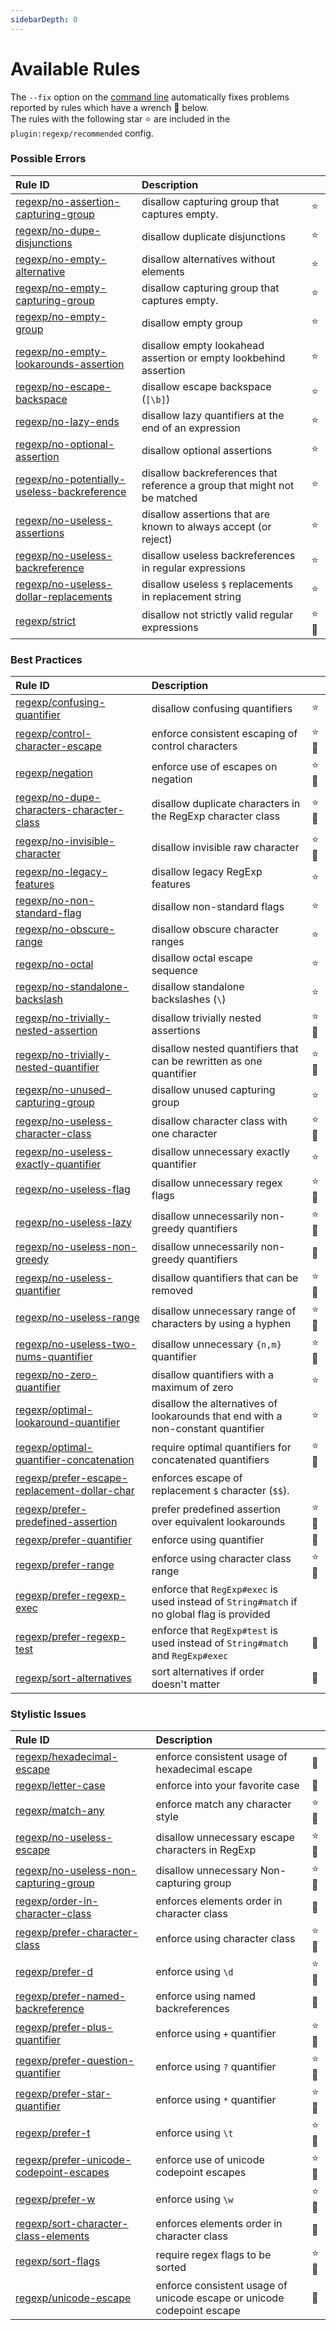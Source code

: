 ```yaml
---
sidebarDepth: 0
---
```


# Available Rules

The `--fix` option on the [command line](https://eslint.org/docs/user-guide/command-line-interface#fixing-problems) automatically fixes problems reported by rules which have a wrench :wrench: below.  
The rules with the following star :star: are included in the `plugin:regexp/recommended` config.

<!-- This file is automatically generated in tools/update-docs-rules-index.js, do not change! -->

### Possible Errors

| Rule ID | Description |    |
|:--------|:------------|:---|
| [regexp/no-assertion-capturing-group](./no-assertion-capturing-group.md) | disallow capturing group that captures empty. | :star: |
| [regexp/no-dupe-disjunctions](./no-dupe-disjunctions.md) | disallow duplicate disjunctions | :star: |
| [regexp/no-empty-alternative](./no-empty-alternative.md) | disallow alternatives without elements | :star: |
| [regexp/no-empty-capturing-group](./no-empty-capturing-group.md) | disallow capturing group that captures empty. | :star: |
| [regexp/no-empty-group](./no-empty-group.md) | disallow empty group | :star: |
| [regexp/no-empty-lookarounds-assertion](./no-empty-lookarounds-assertion.md) | disallow empty lookahead assertion or empty lookbehind assertion | :star: |
| [regexp/no-escape-backspace](./no-escape-backspace.md) | disallow escape backspace (`[\b]`) | :star: |
| [regexp/no-lazy-ends](./no-lazy-ends.md) | disallow lazy quantifiers at the end of an expression | :star: |
| [regexp/no-optional-assertion](./no-optional-assertion.md) | disallow optional assertions | :star: |
| [regexp/no-potentially-useless-backreference](./no-potentially-useless-backreference.md) | disallow backreferences that reference a group that might not be matched | :star: |
| [regexp/no-useless-assertions](./no-useless-assertions.md) | disallow assertions that are known to always accept (or reject) | :star: |
| [regexp/no-useless-backreference](./no-useless-backreference.md) | disallow useless backreferences in regular expressions | :star: |
| [regexp/no-useless-dollar-replacements](./no-useless-dollar-replacements.md) | disallow useless `$` replacements in replacement string | :star: |
| [regexp/strict](./strict.md) | disallow not strictly valid regular expressions | :star::wrench: |

### Best Practices

| Rule ID | Description |    |
|:--------|:------------|:---|
| [regexp/confusing-quantifier](./confusing-quantifier.md) | disallow confusing quantifiers | :star: |
| [regexp/control-character-escape](./control-character-escape.md) | enforce consistent escaping of control characters | :star::wrench: |
| [regexp/negation](./negation.md) | enforce use of escapes on negation | :star::wrench: |
| [regexp/no-dupe-characters-character-class](./no-dupe-characters-character-class.md) | disallow duplicate characters in the RegExp character class | :star::wrench: |
| [regexp/no-invisible-character](./no-invisible-character.md) | disallow invisible raw character | :star::wrench: |
| [regexp/no-legacy-features](./no-legacy-features.md) | disallow legacy RegExp features | :star: |
| [regexp/no-non-standard-flag](./no-non-standard-flag.md) | disallow non-standard flags | :star: |
| [regexp/no-obscure-range](./no-obscure-range.md) | disallow obscure character ranges | :star: |
| [regexp/no-octal](./no-octal.md) | disallow octal escape sequence | :star: |
| [regexp/no-standalone-backslash](./no-standalone-backslash.md) | disallow standalone backslashes (`\`) | :star: |
| [regexp/no-trivially-nested-assertion](./no-trivially-nested-assertion.md) | disallow trivially nested assertions | :star::wrench: |
| [regexp/no-trivially-nested-quantifier](./no-trivially-nested-quantifier.md) | disallow nested quantifiers that can be rewritten as one quantifier | :star::wrench: |
| [regexp/no-unused-capturing-group](./no-unused-capturing-group.md) | disallow unused capturing group | :star: |
| [regexp/no-useless-character-class](./no-useless-character-class.md) | disallow character class with one character | :star::wrench: |
| [regexp/no-useless-exactly-quantifier](./no-useless-exactly-quantifier.md) | disallow unnecessary exactly quantifier | :star: |
| [regexp/no-useless-flag](./no-useless-flag.md) | disallow unnecessary regex flags | :star::wrench: |
| [regexp/no-useless-lazy](./no-useless-lazy.md) | disallow unnecessarily non-greedy quantifiers | :star::wrench: |
| [regexp/no-useless-non-greedy](./no-useless-non-greedy.md) | disallow unnecessarily non-greedy quantifiers | :wrench: |
| [regexp/no-useless-quantifier](./no-useless-quantifier.md) | disallow quantifiers that can be removed | :star::wrench: |
| [regexp/no-useless-range](./no-useless-range.md) | disallow unnecessary range of characters by using a hyphen | :star::wrench: |
| [regexp/no-useless-two-nums-quantifier](./no-useless-two-nums-quantifier.md) | disallow unnecessary `{n,m}` quantifier | :star::wrench: |
| [regexp/no-zero-quantifier](./no-zero-quantifier.md) | disallow quantifiers with a maximum of zero | :star: |
| [regexp/optimal-lookaround-quantifier](./optimal-lookaround-quantifier.md) | disallow the alternatives of lookarounds that end with a non-constant quantifier | :star: |
| [regexp/optimal-quantifier-concatenation](./optimal-quantifier-concatenation.md) | require optimal quantifiers for concatenated quantifiers | :star::wrench: |
| [regexp/prefer-escape-replacement-dollar-char](./prefer-escape-replacement-dollar-char.md) | enforces escape of replacement `$` character (`$$`). |  |
| [regexp/prefer-predefined-assertion](./prefer-predefined-assertion.md) | prefer predefined assertion over equivalent lookarounds | :star::wrench: |
| [regexp/prefer-quantifier](./prefer-quantifier.md) | enforce using quantifier | :wrench: |
| [regexp/prefer-range](./prefer-range.md) | enforce using character class range | :star::wrench: |
| [regexp/prefer-regexp-exec](./prefer-regexp-exec.md) | enforce that `RegExp#exec` is used instead of `String#match` if no global flag is provided |  |
| [regexp/prefer-regexp-test](./prefer-regexp-test.md) | enforce that `RegExp#test` is used instead of `String#match` and `RegExp#exec` | :wrench: |
| [regexp/sort-alternatives](./sort-alternatives.md) | sort alternatives if order doesn't matter | :wrench: |

### Stylistic Issues

| Rule ID | Description |    |
|:--------|:------------|:---|
| [regexp/hexadecimal-escape](./hexadecimal-escape.md) | enforce consistent usage of hexadecimal escape | :wrench: |
| [regexp/letter-case](./letter-case.md) | enforce into your favorite case | :wrench: |
| [regexp/match-any](./match-any.md) | enforce match any character style | :star::wrench: |
| [regexp/no-useless-escape](./no-useless-escape.md) | disallow unnecessary escape characters in RegExp | :star::wrench: |
| [regexp/no-useless-non-capturing-group](./no-useless-non-capturing-group.md) | disallow unnecessary Non-capturing group | :star::wrench: |
| [regexp/order-in-character-class](./order-in-character-class.md) | enforces elements order in character class | :wrench: |
| [regexp/prefer-character-class](./prefer-character-class.md) | enforce using character class | :star::wrench: |
| [regexp/prefer-d](./prefer-d.md) | enforce using `\d` | :star::wrench: |
| [regexp/prefer-named-backreference](./prefer-named-backreference.md) | enforce using named backreferences | :wrench: |
| [regexp/prefer-plus-quantifier](./prefer-plus-quantifier.md) | enforce using `+` quantifier | :star::wrench: |
| [regexp/prefer-question-quantifier](./prefer-question-quantifier.md) | enforce using `?` quantifier | :star::wrench: |
| [regexp/prefer-star-quantifier](./prefer-star-quantifier.md) | enforce using `*` quantifier | :star::wrench: |
| [regexp/prefer-t](./prefer-t.md) | enforce using `\t` | :star::wrench: |
| [regexp/prefer-unicode-codepoint-escapes](./prefer-unicode-codepoint-escapes.md) | enforce use of unicode codepoint escapes | :star::wrench: |
| [regexp/prefer-w](./prefer-w.md) | enforce using `\w` | :star::wrench: |
| [regexp/sort-character-class-elements](./sort-character-class-elements.md) | enforces elements order in character class | :wrench: |
| [regexp/sort-flags](./sort-flags.md) | require regex flags to be sorted | :star::wrench: |
| [regexp/unicode-escape](./unicode-escape.md) | enforce consistent usage of unicode escape or unicode codepoint escape | :wrench: |
